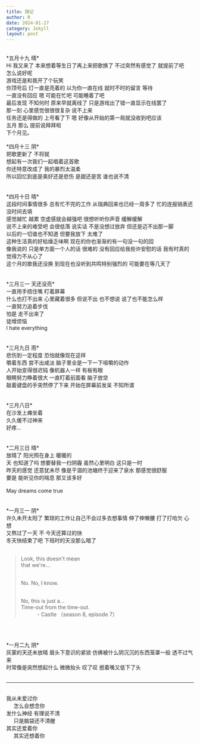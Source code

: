 ```yaml
---
title: 随记
author: R
date: 2024-01-27
category: Jekyll
layout: post
---
```



<!--This post was written on {{ site.time | date: '%B %d, %Y at %I:%M %p' }}.

This post was written on {{ "2023-05-01 11:01:00 +0800" | date: '%A, %B %d, %Y at %I:%M %p' }}
<p>
今晚有霜火, 早上要把纪元龟转掉, 5号据点可以飞遗迹 {{ "2023-05-01 10:30:00 +0800" | date: '%A, %B %d, %Y at %I:%M %p' }}.
<br>
<br>
活力之春的探险要抽掉, 然后把密藏的20/20奖励领了 {{ "2023-05-01 11:00:00 +0800" | date: '%A, %B %d, %Y at %I:%M %p' }}. </p>.-->
<br>
*五月十九 晴*<br>
Hi 我又来了 本来想着等生日了再上来把歌换了 不过突然有感觉了 就提前了吧<br>
怎么说好呢<br>
游戏还是和我开了个玩笑<br>
你顶号后 灯一直是亮着的 以为你一直在线 就时不时的留言 等待<br>
一直没有回应 嗯 可能在忙吧 可能睡着了吧<br>
最后发现 不知何时 原来早就离线了 只是游戏出了错一直显示在线罢了<br>
那一刻 心里感觉很很很复杂 说不上来<br>
任务还是得做的 上号看了下 嗯 好像从开始的第一局就没收到吧应该<br>
五月 那么 提前说拜拜啦<br>
下个月见。<br>


<br>
*四月十三 阴*<br>
把歌更新了 不将就<br>
想起有一次我们一起唱着这首歌<br>
你还特意改成了 我的暴烈太温柔<br>
所以回忆到底是美好还是悲伤 是甜还是苦 谁也说不清<br>
<br>
<br>
*四月十日 晴*<br>
这段时间事情很多 总有忙不完的工作 从瑞典回来也已经一周多了 忙的连报销表还没时间去填<br>
感觉越忙 越累 空虚感就会越强吧 很想听听你声音 缓解缓解<br>
说不上来的难受吧 会很低落 说实话 不是没想过放弃 但还是迈不出那一脚<br>
以后的一切谁也不知道 但要我放下 太难了<br>
这种生活真的好枯燥乏味啊 现在的你也渐渐的有一句没一句的回<br>
像我说的 只是单方面一个人的话 很难的 没有回应给我些许安慰的话 我有时真的觉得力不从心了<br>
这个月的歌我还没换 到现在也没听到共鸣特别强烈的 可能要在等几天了<br>
<br>

<br>
*三月三一 天还没亮*<br>
一直用手捂住嘴 盯着屏幕<br>
什么也打不出来 心里藏着很多 但说不出 也不想说 说了也不能怎么样<br>
一直努力追着步伐<br>
怕是 走不出来了<br>
徒增烦恼<br>
I hate everything<br>
<br>


<br>
*三月九日 雨*<br>
悲伤到一定程度 恐怕就像现在这样<br>
嚼着东西 尝不出咸淡 脑子里全是一下一下咀嚼的动作<br>
人开始变得很迟钝 像机器人一样 有板有眼<br>
眼睛努力睁着很大 一直盯着前面看 脑子放空<br>
敲着键盘的手突然停了下来 开始在屏幕前发呆 不知所谓<br>
<br>


<br>
*三月八日*<br>
在沙发上瘫坐着<br>
久久缓不过神来<br>
好疼...<br>
<br>


<br>
*二月三日 晴*<br>
放晴了 阳光照在身上 暖暖的<br>
天 也知道了吗 想要替我一扫阴霾 虽然心里明白 这只是一时<br>
昨天的感觉 还意犹未尽 像是干涸的池塘终于迎来了泉水 那感觉很舒服<br>
要是 能听见你的喘息 那又该多好<br><br>
May dreams come true<br>
<br>

<br>
*一月三一 阴*<br>
许久未开太阳了 繁琐的工作让自己不会过多去想事情 伸了伸懒腰 打了打哈欠 心想<br>
又熬过了一天 不 今天还算过的快<br>
冬天快结束了吧 下班时的天没那么暗了<br><br>

<blockquote>
Look, this doesn't mean<br>
that we're...<br><br>

No. No, I know.<br><br>

No, this is just a...<br>
Time-out from the time-out.<br>
&nbsp;&nbsp;&nbsp;&nbsp;&nbsp;&nbsp;&nbsp;&nbsp;&nbsp;&nbsp;&nbsp;- Castle （season 8, episode 7）</blockquote>
<br>


<br>
*一月二九 阴*<br>
灰蒙的天还未放晴 眉头下意识的紧锁 仿佛被什么阴沉沉的东西笼罩一般 透不过气来<br>
时常像是突然想起什么 微微抬头 叹了叹 抿着嘴又低下了头
<br>


<br>


<hr>
<br>
我从未爱过你<br>
&nbsp;&nbsp;&nbsp;&nbsp;&nbsp;怎么会想念你<br>
发什么神经 有理说不清<br>
&nbsp;&nbsp;&nbsp;&nbsp;&nbsp;只是脑袋还不清醒<br>
其实还爱着你<br>
&nbsp;&nbsp;&nbsp;&nbsp;&nbsp;其实还想着你
<br>
